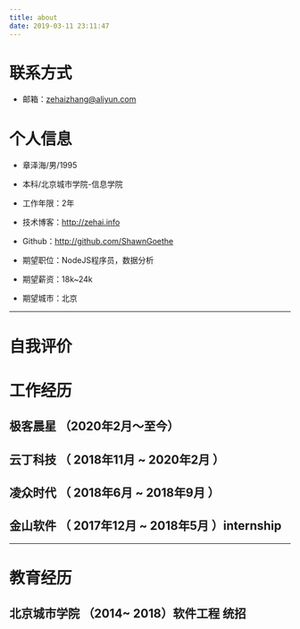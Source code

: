 ```yaml
---
title: about
date: 2019-03-11 23:11:47
---
```


# 联系方式

- 邮箱：zehaizhang@aliyun.com

# 个人信息

 - 章泽海/男/1995
 - 本科/北京城市学院-信息学院 
 - 工作年限：2年
 - 技术博客：http://zehai.info
 - Github：http://github.com/ShawnGoethe

 - 期望职位：NodeJS程序员，数据分析
 - 期望薪资：18k~24k
 - 期望城市：北京

---

# 自我评价
# 工作经历

## 极客晨星 （2020年2月～至今）

## 云丁科技 （ 2018年11月 ~ 2020年2月 ）


## 凌众时代 （ 2018年6月 ~ 2018年9月 ）

## 金山软件 （ 2017年12月 ~ 2018年5月 ）internship

---

# 教育经历

## 北京城市学院 （2014~ 2018）软件工程 统招
